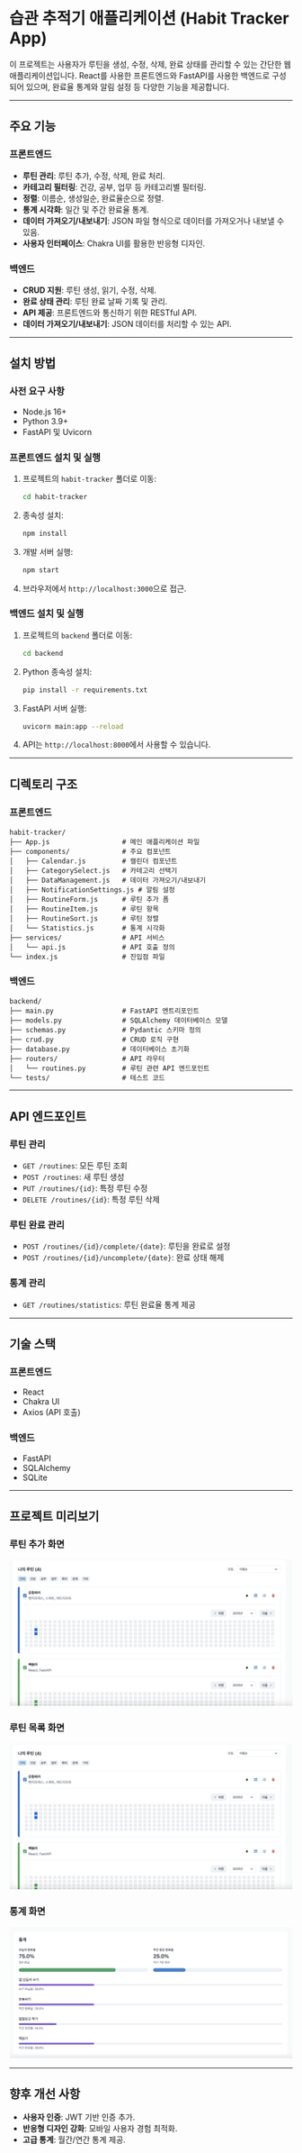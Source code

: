 # 습관 추적기 애플리케이션 (Habit Tracker App)

이 프로젝트는 사용자가 루틴을 생성, 수정, 삭제, 완료 상태를 관리할 수 있는 간단한 웹 애플리케이션입니다. React를 사용한 프론트엔드와 FastAPI를 사용한 백엔드로 구성되어 있으며, 완료율 통계와 알림 설정 등 다양한 기능을 제공합니다.

---

## 주요 기능

### **프론트엔드**
- **루틴 관리**: 루틴 추가, 수정, 삭제, 완료 처리.
- **카테고리 필터링**: 건강, 공부, 업무 등 카테고리별 필터링.
- **정렬**: 이름순, 생성일순, 완료율순으로 정렬.
- **통계 시각화**: 일간 및 주간 완료율 통계.
- **데이터 가져오기/내보내기**: JSON 파일 형식으로 데이터를 가져오거나 내보낼 수 있음.
- **사용자 인터페이스**: Chakra UI를 활용한 반응형 디자인.

### **백엔드**
- **CRUD 지원**: 루틴 생성, 읽기, 수정, 삭제.
- **완료 상태 관리**: 루틴 완료 날짜 기록 및 관리.
- **API 제공**: 프론트엔드와 통신하기 위한 RESTful API.
- **데이터 가져오기/내보내기**: JSON 데이터를 처리할 수 있는 API.

---

## 설치 방법

### **사전 요구 사항**
- Node.js 16+
- Python 3.9+
- FastAPI 및 Uvicorn

### **프론트엔드 설치 및 실행**
1. 프로젝트의 `habit-tracker` 폴더로 이동:
   ```bash
   cd habit-tracker
   ```
2. 종속성 설치:
   ```bash
   npm install
   ```
3. 개발 서버 실행:
   ```bash
   npm start
   ```
4. 브라우저에서 `http://localhost:3000`으로 접근.

### **백엔드 설치 및 실행**
1. 프로젝트의 `backend` 폴더로 이동:
   ```bash
   cd backend
   ```
2. Python 종속성 설치:
   ```bash
   pip install -r requirements.txt
   ```
3. FastAPI 서버 실행:
   ```bash
   uvicorn main:app --reload
   ```
4. API는 `http://localhost:8000`에서 사용할 수 있습니다.

---

## 디렉토리 구조

### **프론트엔드**
```
habit-tracker/
├── App.js                  # 메인 애플리케이션 파일
├── components/             # 주요 컴포넌트
│   ├── Calendar.js         # 캘린더 컴포넌트
│   ├── CategorySelect.js   # 카테고리 선택기
│   ├── DataManagement.js   # 데이터 가져오기/내보내기
│   ├── NotificationSettings.js # 알림 설정
│   ├── RoutineForm.js      # 루틴 추가 폼
│   ├── RoutineItem.js      # 루틴 항목
│   ├── RoutineSort.js      # 루틴 정렬
│   └── Statistics.js       # 통계 시각화
├── services/               # API 서비스
│   └── api.js              # API 호출 정의
└── index.js                # 진입점 파일
```

### **백엔드**
```
backend/
├── main.py                 # FastAPI 엔트리포인트
├── models.py               # SQLAlchemy 데이터베이스 모델
├── schemas.py              # Pydantic 스키마 정의
├── crud.py                 # CRUD 로직 구현
├── database.py             # 데이터베이스 초기화
├── routers/                # API 라우터
│   └── routines.py         # 루틴 관련 API 엔드포인트
└── tests/                  # 테스트 코드
```

---

## API 엔드포인트

### **루틴 관리**
- `GET /routines`: 모든 루틴 조회
- `POST /routines`: 새 루틴 생성
- `PUT /routines/{id}`: 특정 루틴 수정
- `DELETE /routines/{id}`: 특정 루틴 삭제

### **루틴 완료 관리**
- `POST /routines/{id}/complete/{date}`: 루틴을 완료로 설정
- `POST /routines/{id}/uncomplete/{date}`: 완료 상태 해제

### **통계 관리**
- `GET /routines/statistics`: 루틴 완료율 통계 제공

---

## 기술 스택

### **프론트엔드**
- React
- Chakra UI
- Axios (API 호출)

### **백엔드**
- FastAPI
- SQLAlchemy
- SQLite

---

## 프로젝트 미리보기

### **루틴 추가 화면**
![Routine Add](assets/routine_list_example.png)

### **루틴 목록 화면**
![Routine List](assets/routine_list_example.png)

### **통계 화면**
![Statistics View](assets/statistics_view_example.png)

---

## 향후 개선 사항
- **사용자 인증**: JWT 기반 인증 추가.
- **반응형 디자인 강화**: 모바일 사용자 경험 최적화.
- **고급 통계**: 월간/연간 통계 제공.
